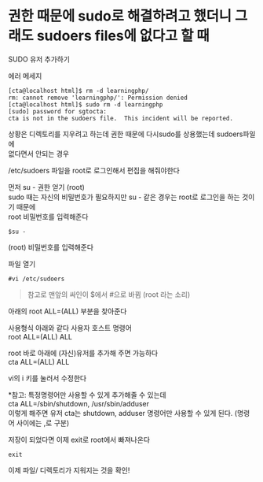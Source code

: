 # 권한 때문에 sudo로 해결하려고 했더니 그래도 sudoers files에 없다고 할 때
SUDO 유저 추가하기  

에러 메세지
```
[cta@localhost html]$ rm -d learningphp/
rm: cannot remove 'learningphp/': Permission denied
[cta@localhost html]$ sudo rm -d learningphp
[sudo] password for sgtocta: 
cta is not in the sudoers file.  This incident will be reported.
```
상황은 디렉토리를 지우려고 하는데 권한 때문에 다시sudo를 상용했는데 sudoers파일에   
없다면서 안되는 경우

/etc/sudoers 파일을 root로 로그인해서 편집을 해줘야한다  

먼저 su - 권한 얻기 (root)   
sudo 때는 자신의 비밀번호가 필요하지만 su - 같은 경우는 root로 로그인을 하는 것이기 때문에   
root 비밀번호를 입력해준다
```
$su -
```
(root) 비밀번호를 입력해준다

파일 열기 
```
#vi /etc/sudoers
```
> 참고로 맨앞의 싸인이 $에서 #으로 바뀜 (root 라는 소리)

아래의 root ALL=(ALL) 부분을 찾아준다  

사용형식 아래와 같다
사용자	호스트		명령어   
root	ALL=(ALL)	ALL

root 바로 아래에 (자신)유저를 추가해 주면 가능하다  
cta		ALL=(ALL)	ALL

vi의 i 키를 눌러서 수정한다

*참고: 특정명령어만 사용할 수 있게 추가해줄 수 있는데   
cta		ALL=/sbin/shutdown, /usr/sbin/adduser   
이렇게 해주면 유저 cta는 shutdown, adduser 명령어만 사용할 수 있게 된다. (명령어 사이에는 ,로 구분)   

저장이 되었다면 이제 exit로 root에서 빠져나온다
```
exit
```

이제 파일/ 디렉토리가 지워지는 것을 확인! 




